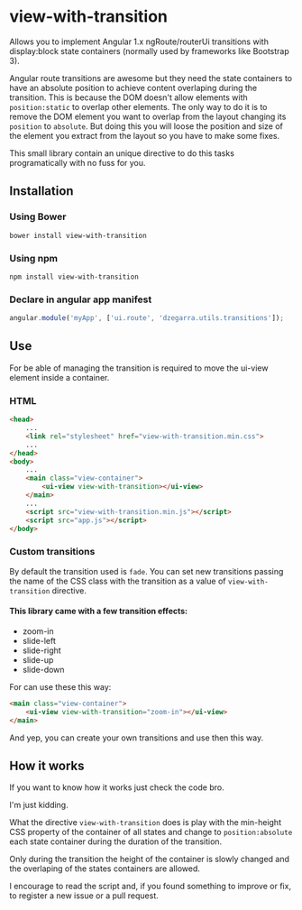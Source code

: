 # view-with-transition

Allows you to implement Angular 1.x ngRoute/routerUi transitions with display:block state containers (normally used by frameworks like Bootstrap 3).

Angular route transitions are awesome but they need the state containers to have an absolute position to achieve content overlaping during the transition. This is because the DOM doesn't allow elements with `position:static` to overlap other elements. The only way to do it is to remove the DOM element you want to overlap from the layout changing its `position` to `absolute`. But doing this you will loose the position and size of the element you extract from the layout so you have to make some fixes. 

This small library contain an unique directive to do this tasks programatically with no fuss for you.

## Installation

### Using Bower

```shell
bower install view-with-transition
```

### Using npm
```shell
npm install view-with-transition
```

### Declare in angular app manifest
```js
angular.module('myApp', ['ui.route', 'dzegarra.utils.transitions']);
```

## Use

For be able of managing the transition is required to move the ui-view element inside a container.

### HTML
```html
<head>
    ...
    <link rel="stylesheet" href="view-with-transition.min.css">
    ...
</head>
<body>
    ...
    <main class="view-container">
        <ui-view view-with-transition></ui-view>
    </main>
    ...
    <script src="view-with-transition.min.js"></script>
    <script src="app.js"></script>
</body>
```

### Custom transitions

By default the transition used is `fade`. You can set new transitions passing the name of the CSS class with the transition as a value of `view-with-transition` directive.

#### This library came with a few transition effects:
 - zoom-in
 - slide-left
 - slide-right
 - slide-up
 - slide-down

For can use these this way:
```html
<main class="view-container">
    <ui-view view-with-transition="zoom-in"></ui-view>
</main>
```

And yep, you can create your own transitions and use then this way.

## How it works

If you want to know how it works just check the code bro.

I'm just kidding. 

What the directive `view-with-transition` does is play with the min-height CSS property of the container of all states and change to `position:absolute` each state container during the duration of the transition. 

Only during the transition the height of the container is slowly changed and the overlaping of the states containers are allowed.

I encourage to read the script and, if you found something to improve or fix, to register a new issue or a pull request.
